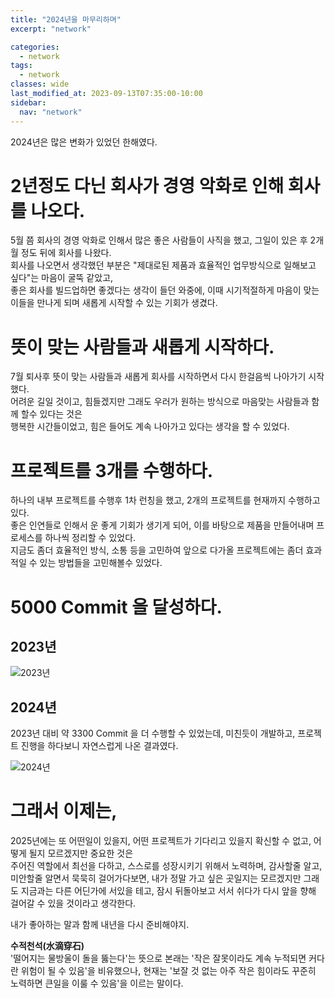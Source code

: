```yaml
---
title: "2024년을 마무리하며"
excerpt: "network"

categories:
  - network
tags:
  - network
classes: wide
last_modified_at: 2023-09-13T07:35:00-10:00
sidebar:
  nav: "network"
---
```


2024년은 많은 변화가 있었던 한해였다.  

# 2년정도 다닌 회사가 경영 악화로 인해 회사를 나오다. 

5월 쯤 회사의 경영 악화로 인해서 많은 좋은 사람들이 사직을 했고, 그일이 있은 후 2개월 정도 뒤에 회사를 나왔다.   
회사를 나오면서 생각했던 부분은 "제대로된 제품과 효율적인 업무방식으로 일해보고 싶다"는 마음이 굴뚝 같았고,  
좋은 회사를 빌드업하면 좋겠다는 생각이 들던 와중에, 이때 시기적절하게 마음이 맞는 이들을 만나게 되며 새롭게 시작할 수 있는 기회가 생겼다. 

# 뜻이 맞는 사람들과 새롭게 시작하다. 

7월 퇴사후 뜻이 맞는 사람들과 새롭게 회사를 시작하면서 다시 한걸음씩 나아가기 시작했다.  
어려운 길일 것이고, 힘들겠지만 그래도 우러가 원하는 방식으로 마음맞는 사람들과 함께 할수 있다는 것은  
행복한 시간들이었고, 힘은 들어도 계속 나아가고 있다는 생각을 할 수 있었다.

# 프로젝트를 3개를 수행하다.

하나의 내부 프로젝트를 수행후 1차 런칭을 했고, 2개의 프로젝트를 현재까지 수행하고 있다.  
좋은 인연들로 인해서 운 좋게 기회가 생기게 되어, 이를 바탕으로 제품을 만들어내며 프로세스를 하나씩 정리할 수 있었다.   
지금도 좀더 효율적인 방식, 소통 등을 고민하여 앞으로 다가올 프로젝트에는 좀더 효과적일 수 있는 방법들을 고민해볼수 있었다. 

# 5000 Commit 을 달성하다. 

## 2023년 


![2023년](https://keepinmindsh.github.io/lines/assets/img/git_2023_commit.png)

## 2024년 

2023년 대비 약 3300 Commit 을 더 수행할 수 있었는데, 미친듯이 개발하고, 프로젝트 진행을 하다보니 자연스럽게 나온 결과였다.   


![2024년](https://keepinmindsh.github.io/lines/assets/img/git_2024_commit.png)


# 그래서 이제는, 

2025년에는 또 어떤일이 있을지, 어떤 프로젝트가 기다리고 있을지 확신할 수 없고, 어떻게 될지 모르겠지만 중요한 것은    
주어진 역할에서 최선을 다하고, 스스로를 성장시키기 위해서 노력하며, 감사할줄 알고, 미안할줄 알면서 묵묵히 걸어가다보면, 
내가 정말 가고 싶은 곳일지는 모르겠지만 그래도 지금과는 다른 어딘가에 서있을 테고, 잠시 뒤돌아보고 서서 쉬다가 다시 앞을 향해 걸어갈 수 있을 것이라고 생각한다.   


내가 좋아하는 말과 함께 내년을 다시 준비해야지.   

**수적천석(水滴穿石)**  
'떨어지는 물방울이 돌을 뚫는다'는 뜻으로 본래는 '작은 잘못이라도 계속 누적되면 커다란 위험이 될 수 있음'을 비유했으나, 
현재는 '보잘 것 없는 아주 작은 힘이라도 꾸준히 노력하면 큰일을 이룰 수 있음'을 이르는 말이다.





